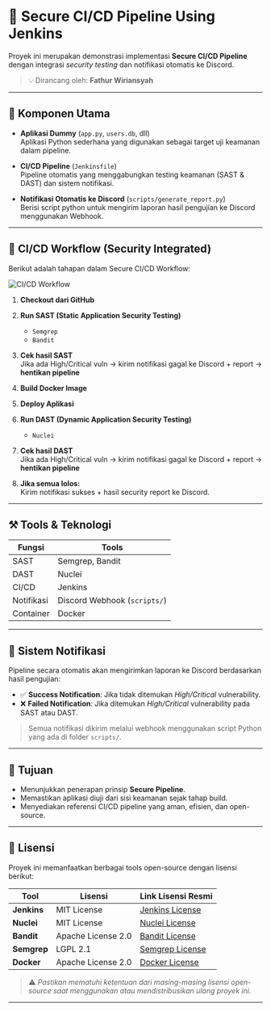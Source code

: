 # 🔐 Secure CI/CD Pipeline Using Jenkins

Proyek ini merupakan demonstrasi implementasi **Secure CI/CD Pipeline** dengan integrasi *security testing* dan notifikasi otomatis ke Discord.

> 💡 Dirancang oleh: **Fathur Wiriansyah**

---

## 🧱 Komponen Utama

- **Aplikasi Dummy** (`app.py`, `users.db`, dll)  
  Aplikasi Python sederhana yang digunakan sebagai target uji keamanan dalam pipeline.

- **CI/CD Pipeline** (`Jenkinsfile`)  
  Pipeline otomatis yang menggabungkan testing keamanan (SAST & DAST) dan sistem notifikasi.

- **Notifikasi Otomatis ke Discord** (`scripts/generate_report.py`)  
  Berisi script python untuk mengirim laporan hasil pengujian ke Discord menggunakan Webhook.

---

## 🔐 CI/CD Workflow  (Security Integrated)

Berikut adalah tahapan dalam Secure CI/CD Workflow:

![CI/CD Workflow](https://imgur.com/a/65mHAx2)

1. **Checkout dari GitHub**
2. **Run SAST (Static Application Security Testing)**
   - `Semgrep`
   - `Bandit`
3. **Cek hasil SAST**  
   Jika ada High/Critical vuln → kirim notifikasi gagal ke Discord + report → **hentikan pipeline**

4. **Build Docker Image**
5. **Deploy Aplikasi**
6. **Run DAST (Dynamic Application Security Testing)**  
   - `Nuclei`

7. **Cek hasil DAST**  
   Jika ada High/Critical vuln → kirim notifikasi gagal ke Discord + report → **hentikan pipeline**

8. **Jika semua lolos:**  
   Kirim notifikasi sukses + hasil security report ke Discord.

---

## ⚒️ Tools & Teknologi

| Fungsi        | Tools                         |
|---------------|-------------------------------|
| SAST          | Semgrep, Bandit               |
| DAST          | Nuclei                        |
| CI/CD         | Jenkins                       |
| Notifikasi    | Discord Webhook (`scripts/`)  |
| Container     | Docker                        |

---

## 📢 Sistem Notifikasi

Pipeline secara otomatis akan mengirimkan laporan ke Discord berdasarkan hasil pengujian:

- ✅ **Success Notification**: Jika tidak ditemukan *High/Critical* vulnerability.
- ❌ **Failed Notification**: Jika ditemukan *High/Critical* vulnerability pada SAST atau DAST.

> Semua notifikasi dikirim melalui webhook menggunakan script Python yang ada di folder `scripts/`.

---

## 🎯 Tujuan

- Menunjukkan penerapan prinsip **Secure Pipeline**.
- Memastikan aplikasi diuji dari sisi keamanan sejak tahap build.
- Menyediakan referensi CI/CD pipeline yang aman, efisien, dan open-source.

---

## 📜 Lisensi

Proyek ini memanfaatkan berbagai tools open-source dengan lisensi berikut:

| Tool          | Lisensi             | Link Lisensi Resmi                                                                |
|---------------|---------------------|-----------------------------------------------------------------------------------|
| **Jenkins**   | MIT License         | [Jenkins License](https://github.com/jenkinsci/jenkins/blob/master/LICENSE.txt)   |
| **Nuclei**    | MIT License         | [Nuclei License](https://github.com/projectdiscovery/nuclei/blob/main/LICENSE.md) |
| **Bandit**    | Apache License 2.0  | [Bandit License](https://github.com/PyCQA/bandit/blob/main/LICENSE)               |
| **Semgrep**   | LGPL 2.1            | [Semgrep License](https://github.com/returntocorp/semgrep/blob/develop/LICENSE)   |
| **Docker**    | Apache License 2.0  | [Docker License](https://github.com/moby/moby/blob/master/LICENSE)                |

> ⚠️ *Pastikan mematuhi ketentuan dari masing-masing lisensi open-source saat menggunakan atau mendistribusikan ulang proyek ini.*


---


